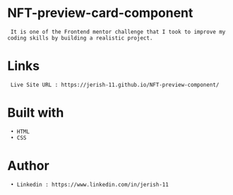 # NFT-preview-card-component
     It is one of the Frontend mentor challenge that I took to improve my coding skills by building a realistic project.

# Links
     Live Site URL : https://jerish-11.github.io/NFT-preview-component/
     
# Built with
     • HTML
     • CSS

# Author
     • Linkedin : https://www.linkedin.com/in/jerish-11
